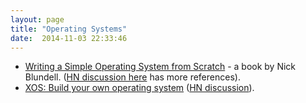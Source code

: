 ```yaml
---
layout: page
title: "Operating Systems"
date:  2014-11-03 22:33:46
---
```


* [Writing a Simple Operating System from Scratch](http://www.cs.bham.ac.uk/~exr/lectures/opsys/10_11/lectures/os-dev.pdf) - a book by Nick Blundell. ([HN discussion here](https://news.ycombinator.com/item?id=8380822) has more references).
* [XOS: Build your own operating system](http://xosnitc.github.io/index.html) ([HN discussion](https://news.ycombinator.com/item?id=8452280)).

